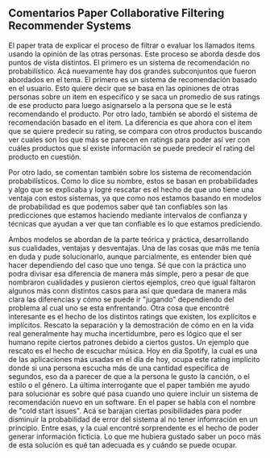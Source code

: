 ## Comentarios Paper Collaborative Filtering Recommender Systems

El paper trata de explicar el proceso de filtrar o evaluar los llamados items usando la opinión de las otras personas.
Este proceso se aborda desde dos puntos de vista distintos. El primero es un sistema de recomendación no probabilístico. Acá nuevamente hay dos grandes subconjuntos que fueron abordados en el tema. El primero es un sistema de recomendación basado en el usuario. Esto quiere decir que se basa en las opiniones de otras personas sobre un item en especifico y se saca un promedio de sus ratings de ese producto para luego asignarselo a la persona que se le está recomendando el producto. Por otro lado, también se abordó el sistema de recomendación basado en el item. La diferencia es que ahora con el item que se quiere predecir su rating, se compara con otros productos buscando ver cuales son los que más se parecen en ratings para poder así ver con cuáles productos que sí existe información se puede predecir el rating del producto en cuestión.

Por otro lado, se comentan también sobre los sistema de recomendación probabilísticos. Como lo dice su nombre, estos se basan en probabilidades y algo que se explicaba y logré rescatar es el hecho de que uno tiene una ventaja con estos sistemas, ya que como nos estamos basando en modelos de probabilidad es que podemos saber qué tan confiables son las predicciones que estamos haciendo mediante intervalos de confianza y técnicas que ayudan a ver que tan confiable es lo que estamos prediciendo.

Ambos modelos se abordan de la parte teórica y práctica, desarrollando sus cualidades, ventajas y desventajas.
Una de las cosas que más me tenía en duda y pude solucionarlo, aunque parcialmente, es entender bien qué hacer dependiendo del caso que uno tenga. Sé que con la práctica uno podra divisar esa diferencia de manera más simple, pero a pesar de que nombraron cualidades y pusieron ciertos ejemplos, creo que igual faltaron algunos más conn distintos casos para así que quedara de manera más clara las diferencias y cómo se puede ir "jugando" dependiendo del problema al cual uno se esta enfrentando.
Otra cosa que encontré interesante es el hecho de los distintos ratings que existen, los explícitos e implícitos. Rescato la separación y la demostración de cómo en en la vida real generalmente hay mucha incertidumbre, pero es lógico que el ser humano repite ciertos patrones debido a ciertos gustos. Un ejemplo que rescato es el hecho de escuchar música. Hoy en día Spotify, la cual es una de las aplicaciones más usadas en el día de hoy, ocupa este rating implícito donde si una persona escucha más de una cantidad específica de segundos, eso da a parecer de que a la persona le gusto la canción, o el estilo o el género.
La última interrogante que el paper también me ayudo para solucionar es sobre qué pasa cuando uno quiere incluir un sistema de recomendación nuevo en un software. En el paper se habla con el nombre de "cold start issues". Acá se barajan ciertas posibilidades para poder disminuir la probabilidad de error del sistema al no tener infomración en un principio. Entre esas, y la cual encontré sorprendente es el hecho de poder generar información ficticia. Lo que me hubiera gustado saber un poco más de esta solución es qué tan adecuada es y cuándo se puede ocupar.
